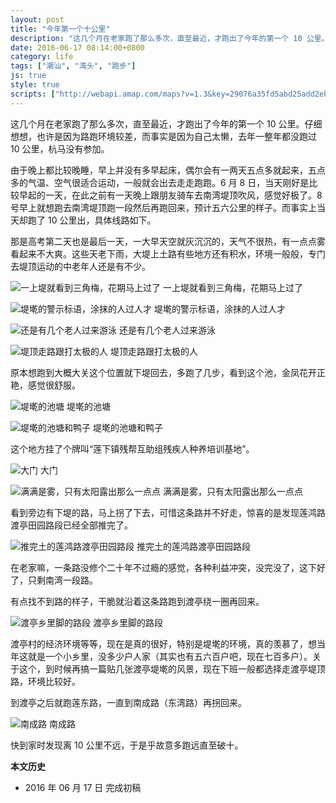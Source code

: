 ```yaml
---
layout: post
title: "今年第一个十公里"
description: "这几个月在老家跑了那么多次，直至最近，才跑出了今年的第一个 10 公里。仔细想想，也许是因为路跑环境较差，而事实是因为自己太懒，去年一整年都没跑过 10 公里，杭马没有参加。"
date: 2016-06-17 08:14:00+0800
category: life
tags: ["潮汕", "湾头", "跑步"]
js: true
style: true
scripts: ["http://webapi.amap.com/maps?v=1.3&key=29076a35fd5abd25add2eb561488a73f"]
---
```


这几个月在老家跑了那么多次，直至最近，才跑出了今年的第一个 10 公里。仔细想想，也许是因为路跑环境较差，而事实是因为自己太懒，去年一整年都没跑过 10 公里，杭马没有参加。

由于晚上都比较晚睡，早上并没有多早起床，偶尔会有一两天五点多就起来，五点多的气温、空气很适合运动，一般就会出去走走跑跑。6 月 8 日，当天刚好是比较早起的一天，在此之前有一天晚上跟朋友骑车去南湾堤顶吹风，感觉好极了。8 号早上就想跑去南湾堤顶跑一段然后再跑回来，预计五六公里的样子。而事实上当天却跑了 10 公里出，具体线路如下。

<div id="map"></div>

那是高考第二天也是最后一天，一大早天空就灰沉沉的，天气不很热，有一点点雾看起来不大爽。这些天老下雨，大堤上土路有些地方还有积水，环境一般般，专门去堤顶运动的中老年人还是有不少。

![一上堤就看到三角梅，花期马上过了]({{site.IMG_PATH}}/the-first-10km-run-of-2016-01.jpg_640)
一上堤就看到三角梅，花期马上过了

![堤墘的警示标语，涂抹的人过人才]({{site.IMG_PATH}}/the-first-10km-run-of-2016-02.jpg_640)
堤墘的警示标语，涂抹的人过人才

![还是有几个老人过来游泳]({{site.IMG_PATH}}/the-first-10km-run-of-2016-03.jpg_640)
还是有几个老人过来游泳

![堤顶走路跟打太极的人]({{site.IMG_PATH}}/the-first-10km-run-of-2016-04.jpg_640)
堤顶走路跟打太极的人

原本想跑到大概大关这个位置就下堤回去，多跑了几步，看到这个池，金凤花开正艳，感觉很舒服。

![堤墘的池塘]({{site.IMG_PATH}}/the-first-10km-run-of-2016-05.jpg_640)
堤墘的池塘

![堤墘的池塘和鸭子]({{site.IMG_PATH}}/the-first-10km-run-of-2016-06.jpg_640)
堤墘的池塘和鸭子

这个地方挂了个牌叫“莲下镇残帮互助组残疾人种养培训基地”。

![大门]({{site.IMG_PATH}}/the-first-10km-run-of-2016-07.jpg_640)
大门

![满满是雾，只有太阳露出那么一点点]({{site.IMG_PATH}}/the-first-10km-run-of-2016-08.jpg_640)
满满是雾，只有太阳露出那么一点点

看到旁边有下堤的路，马上拐了下去，可惜这条路并不好走，惊喜的是发现莲鸿路渡亭田园路段已经全部推完了。

![推完土的莲鸿路渡亭田园路段]({{site.IMG_PATH}}/the-first-10km-run-of-2016-09.jpg_640)
推完土的莲鸿路渡亭田园路段

在老家嘛，一条路没修个二十年不过瘾的感觉，各种利益冲突，没完没了，这下好了，只剩南湾一段路。

有点找不到路的样子，干脆就沿着这条路跑到渡亭绕一圈再回来。

![渡亭乡里脚的路段]({{site.IMG_PATH}}/the-first-10km-run-of-2016-10.jpg_640)
渡亭乡里脚的路段

渡亭村的经济环境等等，现在是真的很好，特别是堤墘的环境，真的羡慕了，想当年这就是一个小乡里，没多少户人家（其实也有五六百户吧，现在七百多户）。关于这个，到时候再搞一篇贴几张渡亭堤墘的风景，现在下班一般都选择走渡亭堤顶路，环境比较好。

到渡亭之后就跑莲东路，一直到南成路（东湾路）再拐回来。

![南成路]({{site.IMG_PATH}}/the-first-10km-run-of-2016-11.jpg_640)
南成路

快到家时发现离 10 公里不远，于是乎故意多跑远直至破十。


**本文历史**

* 2016 年 06 月 17 日 完成初稿

<!--<style>
#map {
    width: 100%;
    height: 0;
    padding-bottom: 67%
}
#map .amap-copyright, .amap-logo {
    z-index: 0;
}
#map a:after {
    display: none
}
#map .marker-circle{
    width: 9px;
    height: 9px;
    border: 3px solid #fff;
    border-radius: 99em;
    box-shadow: 1px 1px 0 rgba(0,0,0,.4);
}
#map .marker-circle.green{
    background-color: #60AB43;
}
#map .marker-circle.red{
    background-color: #f80000;
}
#map .marker-circle.black{
    background-color: #000000;
}
#map .running-distance{
   background-color: #000;
   font-size: 10px;
   font-family: 'AlternateBoldFont', 'MHei PRC Bold';
   color: #fff;
   width: 45px;
   height: 24px;
   line-height: 24px;
   text-align: right;
   border-top-left-radius: 12px;
   border-bottom-left-radius: 12px;
   position: relative;
             white-space: nowrap;
}
#map .running-distance:after{
   content: "";
   right: -24px;
   top: 0;
   position: absolute;
   height: 0;
   width: 0;
   border: 12px solid transparent;
   border-left-color: #000;
}
#map .running-distance .running-number{
   color: #83DD00;
}
</style> -->
<!--<script>
var map = new AMap.Map('map', {
    resizeEnable: true,
    center: [116.795538,23.473768],
    zoom: 14
});

var lineArr = [
  [116.80834978439101, 23.47762504561602],
  [116.80824991864134, 23.47756720867691],
  [116.80818001136532, 23.47750932161701],
  [116.80806017674102, 23.47751152138245],
  [116.80799427117311, 23.47756763458438],
  [116.80790040436160, 23.47762979455483],
  [116.80786046501828, 23.47771786642949],
  [116.80778057995749, 23.47779800407702],
  [116.80767073321685, 23.47783818877508],
  [116.80760582807753, 23.47792930200260],
  [116.80752094846876, 23.47799444658108],
  [116.80742108766974, 23.47803661435438],
  [116.80728527502565, 23.47806884066345],
  [116.80718641181672, 23.47810200578516],
  [116.80718641181672, 23.47810200578516],
  [116.80711151917913, 23.47818613440702],
  [116.80704161827605, 23.47824925339802],
  [116.80704161827605, 23.47824925339802],
  [116.80693177066227, 23.47830043722312],
  [116.80684189498457, 23.47833958728317],
  [116.80674203467632, 23.47840975547581],
  [116.80667213567952, 23.47850987622978],
  [116.80658226267553, 23.47859702877749],
  [116.80648240099481, 23.47865419564992],
  [116.80638253826123, 23.47869836152856],
  [116.80628766652605, 23.47871051710719],
  [116.80618880199221, 23.47875368091491],
  [116.80610292210267, 23.47883082547711],
  [116.80602303319819, 23.47889495935136],
  [116.80593715072514, 23.47893710148743],
  [116.80585326609047, 23.47898924084316],
  [116.80572344608105, 23.47909645784177],
  [116.80562358362229, 23.47916862390048],
  [116.80551772556748, 23.47918979634702],
  [116.80544382794858, 23.47925691977015],
  [116.80535794555307, 23.47931606192259],
  [116.80527405996976, 23.47936920034191],
  [116.80527405996976, 23.47936920034191],
  [116.80520415820409, 23.47945931834330],
  [116.80511427893848, 23.47949246492199],
  [116.80502440015609, 23.47953561193687],
  [116.80502440015609, 23.47953561193687],
  [116.80493951594731, 23.47959875197647],
  [116.80485463210853, 23.47966989234375],
  [116.80477873541540, 23.47972701732976],
  [116.80467986782031, 23.47977117814654],
  [116.80458099949104, 23.47980733828101],
  [116.80450510326757, 23.47987846366550],
  [116.80450510326757, 23.47987846366550],
  [116.80436029564812, 23.47993369774110],
  [116.80427541133805, 23.48001383759890],
  [116.80417554461600, 23.48006799954926],
  [116.80417554461600, 23.48006799954926],
  [116.80409565113368, 23.48011212900418],
  [116.80400577128984, 23.48016927492314],
  [116.80391089785223, 23.48022842869069],
  [116.80381103000319, 23.48027758956544],
  [116.80372614434182, 23.48035272811295],
  [116.80372614434182, 23.48035272811295],
  [116.80364625170468, 23.48042185827066],
  [116.80354638222165, 23.48045501762911],
  [116.80345650062958, 23.48050216188831],
  [116.80345650062958, 23.48050216188831],
  [116.80337660757750, 23.48057229163233],
  [116.80326275071026, 23.48053446817105],
  [116.80319682840084, 23.48043556570941],
  [116.80313689920546, 23.48034965452502],
  [116.80307696894656, 23.48024874236505],
  [116.80302702675097, 23.48016081526823],
  [116.80295711014917, 23.48007691955757],
  [116.80288220141119, 23.48001803301504],
  [116.80280729103914, 23.47993614497440],
  [116.80275734794760, 23.47983921701188],
  [116.80268743176727, 23.47976832163480],
  [116.80261751567141, 23.47970042632426],
  [116.80254759874292, 23.47962153024019],
  [116.80250764361712, 23.47953758723215],
  [116.80243173516857, 23.47947570128114],
  [116.80237779811071, 23.47940078036914],
  [116.80230288660849, 23.47931489119355],
  [116.80220400771388, 23.47927004142626],
  [116.80213808550847, 23.47919713885497],
  [116.80209812830087, 23.47908719386095],
  [116.80207415101128, 23.47897622410158],
  [116.80201821593518, 23.47890030573298],
  [116.80194430301874, 23.47882141479398],
  [116.80187838074103, 23.47875351210541],
  [116.80182244462263, 23.47866559273538],
  [116.80175352417776, 23.47857169285908],
  [116.80167861263109, 23.47850180353456],
  [116.80161868218505, 23.47842889093280],
  [116.80156873797509, 23.47833596171346],
  [116.80149881887685, 23.47825006342674],
  [116.80140892682120, 23.47820219789890],
  [116.80131903398406, 23.47814533162753],
  [116.80127408353076, 23.47805639466898],
  [116.80124910811762, 23.47796242689840],
  [116.80118917620867, 23.47787651285369],
  [116.80118917620867, 23.47787651285369],
  [116.80111426444378, 23.47781862325818],
  [116.80105932582413, 23.47772670104787],
  [116.80105932582413, 23.47772670104787],
  [116.80099939390466, 23.47764478696790],
  [116.80091948705513, 23.47757390379030],
  [116.80083957933125, 23.47749201976909],
  [116.80079362964460, 23.47740408381811],
  [116.80073968984188, 23.47731916008494],
  [116.80069473791106, 23.47721722161507],
  [116.80060983634731, 23.47714334518781],
  [116.80053991524663, 23.47705144485606],
  [116.80046600089995, 23.47699055238523],
  [116.80039008661046, 23.47689566062821],
  [116.80033015273615, 23.47679874457973],
  [116.80024525100707, 23.47673386796765],
  [116.80016034857712, 23.47666099067095],
  [116.80011040274053, 23.47657005969455],
  [116.80005446371838, 23.47647413729840],
  [116.80000052235178, 23.47638021195822],
  [116.79994058823088, 23.47628829562072],
  [116.79986067970884, 23.47622341073891],
  [116.79981073435401, 23.47614548019825],
  [116.79974081286247, 23.47606857941039],
  [116.79968087861759, 23.47598066292761],
  [116.79962094480730, 23.47590074686843],
  [116.79954103466768, 23.47582086037602],
  [116.79949108852220, 23.47573692902647],
  [116.79940718423663, 23.47567804955647],
  [116.79934125711316, 23.47559814194434],
  [116.79927732686316, 23.47550823061396],
  [116.79921639388868, 23.47543231566647],
  [116.79914746886891, 23.47533541103406],
  [116.79907155242024, 23.47524551703664],
  [116.79902160535728, 23.47515658473492],
  [116.79898164669191, 23.47507063786794],
  [116.79902159271425, 23.47496357201550],
  [116.79909150570604, 23.47489146427468],
  [116.79918539238560, 23.47485132315170],
  [116.79923133289171, 23.47477125001138],
  [116.79928126783388, 23.47467917010948],
  [116.79936116775097, 23.47459504632498],
  [116.79941110331649, 23.47451496704651],
  [116.79953595414077, 23.47450078096751],
  [116.79963483120338, 23.47442062873460],
  [116.79969075941018, 23.47434254032905],
  [116.79976067057459, 23.47426043074441],
  [116.79983058246920, 23.47419132190680],
  [116.79991048155419, 23.47411119729542],
  [116.79997040458539, 23.47403310252301],
  [116.80007027997148, 23.47396194833735],
  [116.80015018048336, 23.47391082520631],
  [116.80021409873640, 23.47383872448706],
  [116.80027501985209, 23.47375662749024],
  [116.80034992456069, 23.47368350998415],
  [116.80040984629024, 23.47359541387455],
  [116.80048974476240, 23.47352328866107],
  [116.80058961789604, 23.47343713219837],
  [116.80066951660837, 23.47337400724977],
  [116.80075940161528, 23.47328986560557],
  [116.80083929927891, 23.47321573958111],
  [116.80092319164038, 23.47313760706928],
  [116.80095914181848, 23.47304854642326],
  [116.80104503129270, 23.47296741042264],
  [116.80111394196246, 23.47289430062755],
  [116.80118884534760, 23.47282418179714],
  [116.80127873073901, 23.47276304060723],
  [116.80137261061580, 23.47269589271428],
  [116.80143353055277, 23.47262179452509],
  [116.80151842029086, 23.47254065908126],
  [116.80158832848835, 23.47246054649048],
  [116.80166223187574, 23.47238442793147],
  [116.80174811952118, 23.47229729007491],
  [116.80181802792956, 23.47222617772369],
  [116.80188294310021, 23.47216507363679],
  [116.80198181566723, 23.47210191699894],
  [116.80205771633369, 23.47203279516063],
  [116.80209766028750, 23.47193972702143],
  [116.80217755561344, 23.47186859866007],
  [116.80225744993994, 23.47178446923956],
  [116.80231736999848, 23.47171237144389],
  [116.80238727747964, 23.47164125815396],
  [116.80246217810084, 23.47156313650941],
  [116.80250711532130, 23.47146906013372],
  [116.80253707106372, 23.47137000662057],
  [116.80258700210014, 23.47127892259845],
  [116.80265291308355, 23.47119081386569],
  [116.80269685163253, 23.47110073909587],
  [116.80275677023450, 23.47101563973467],
  [116.80279671275937, 23.47091057000493],
  [116.80285063699247, 23.47079747784418],
  [116.80288159162525, 23.47070442289112],
  [116.80288657926506, 23.47061240851613],
  [116.80289656056584, 23.47052038633453],
  [116.80293650263650, 23.47041031605754],
  [116.80297245138567, 23.47032525377291],
  [116.80303636426679, 23.47023614743149],
  [116.80308629545549, 23.47015606352818],
  [116.80313622652240, 23.47007497949052],
  [116.80313621945250, 23.46996697167726],
  [116.80314020748615, 23.46986195780942],
  [116.80319613006016, 23.46976886341818],
  [116.80320111720663, 23.46966984838972],
  [116.80323207067786, 23.46956279204688],
  [116.80326202632004, 23.46946973825860],
  [116.80329997113881, 23.46936767123960],
  [116.80333591959345, 23.46928260855965],
  [116.80336088162274, 23.46919056259051],
  [116.80342579273081, 23.46910245408812],
  [116.80345574791575, 23.46900439975244],
  [116.80347571647877, 23.46891536176595],
  [116.80352065194782, 23.46881028327211],
  [116.80355160657244, 23.46872422815407],
  [116.80357557009191, 23.46863718394847],
  [116.80358954623662, 23.46854715523932],
  [116.80362049996293, 23.46844809908044],
  [116.80365544905263, 23.46835703718303],
  [116.80367541667621, 23.46825499806826],
  [116.80370537176040, 23.46815794354185],
  [116.80374930966164, 23.46807386787592],
  [116.80378525644765, 23.46796880321192],
  [116.80379523761387, 23.46787778060225],
  [116.80385515480336, 23.46779367955131],
  [116.80389509686886, 23.46769660905011],
  [116.80398497805407, 23.46765646370926],
  [116.80400494644891, 23.46756842542093],
  [116.80401492678160, 23.46746540181128],
  [116.80403489463980, 23.46736936288310],
  [116.80400093276964, 23.46728040996186],
  [116.80388508077449, 23.46725359136507],
  [116.80378520866870, 23.46723874814724],
  [116.80368134181080, 23.46722891140152],
  [116.80358546398995, 23.46721206130446],
  [116.80348559246285, 23.46721621889332],
  [116.80337573323750, 23.46721639166087],
  [116.80325588486473, 23.46719157794102],
  [116.80313603767402, 23.46718976565891],
  [116.80302618098790, 23.46724194154881],
  [116.80292630964350, 23.46726809960550],
  [116.80281644732869, 23.46724226907482],
  [116.80271657301986, 23.46723042379235],
  [116.80259672449057, 23.46723061025868],
  [116.80247687563150, 23.46723079641015],
  [116.80236301864699, 23.46722697265777],
  [116.80227712954644, 23.46727310914697],
  [116.80227712954644, 23.46727310914697],
  [116.80227712954644, 23.46727310914697],
  [116.80207738764314, 23.46739342690748],
  [116.80198750341822, 23.46744656952879],
  [116.80192758473027, 23.46754666939295],
  [116.80186766543464, 23.46763876856106],
  [116.80182772060931, 23.46772183625390],
  [116.80172784479753, 23.46772198969747],
  [116.80161797916921, 23.46769215596754],
  [116.80152809279610, 23.46772729628819],
  [116.80141823332686, 23.46779946973878],
  [116.80133434182447, 23.46787560358186],
  [116.80133434182447, 23.46787560358186],
  [116.80122846986293, 23.46783976234125],
  [116.80114357796401, 23.46789689591266],
  [116.80114357796401, 23.46789689591266],
  [116.80114357796401, 23.46789689591266],
  [116.80124245678100, 23.46790274576131],
  [116.80133833480356, 23.46784359508050],
  [116.80143321403759, 23.46778744593883],
  [116.80143321403759, 23.46778744593883],
  [116.80044947426600, 23.46865300315738],
  [116.80034959928106, 23.46871615812005],
  [116.80026969961527, 23.46877428248115],
  [116.80018979985860, 23.46883340676270],
  [116.80009991209303, 23.46889454599892],
  [116.80003000105353, 23.46896965619052],
  [116.79993012412342, 23.46901880911653],
  [116.79984023565126, 23.46907794764245],
  [116.79968042878598, 23.46911218822060],
  [116.79958055053153, 23.46915433979834],
  [116.79947467744235, 23.46917049811555],
  [116.79947467744235, 23.46917049811555],
  [116.79934583305293, 23.46921369215056],
  [116.79922098300428, 23.46924887929923],
  [116.79913109130266, 23.46928301445890],
  [116.79913109130266, 23.46928301445890],
  [116.79903121114759, 23.46931716413004],
  [116.79893133028166, 23.46934431304685],
  [116.79882146033604, 23.46936347579288],
  [116.79870160260170, 23.46939565382466],
  [116.79858174253592, 23.46939782931240],
  [116.79849184917759, 23.46942896285575],
  [116.79840195679105, 23.46947809751556],
  [116.79828609294927, 23.46950726828806],
  [116.79818221564507, 23.46954742213502],
  [116.79808832681726, 23.46959156153092],
  [116.79797246164367, 23.46961473096840],
  [116.79787257930793, 23.46966087867439],
  [116.79776769928101, 23.46965902983592],
  [116.79766281909797, 23.46965918086989],
  [116.79766281909797, 23.46965918086989],
  [116.79755295027287, 23.46975034542279],
  [116.79744307706973, 23.46977950516142],
  [116.79733320341808, 23.46980666445165],
  [116.79724330746843, 23.46984279556370],
  [116.79714342256744, 23.46987894071342],
  [116.79714342256744, 23.46987894071342],
  [116.79704353818833, 23.46992708647983],
  [116.79692966883977, 23.46996925142155],
  [116.79683378001153, 23.47002639162870],
  [116.79673888942963, 23.47007752975086],
  [116.79664399919668, 23.47013766829060],
  [116.79654910787082, 23.47018480565858],
  [116.79645421649975, 23.47023494301003],
  [116.79636432053962, 23.47030307440252],
  [116.79628441365925, 23.47037619191974],
  [116.79619052057606, 23.47042732728701],
  [116.79609462879512, 23.47046846450120],
  [116.79599973684873, 23.47052760137200],
  [116.79591483398980, 23.47059072436569],
  [116.79583992081143, 23.47066583411904],
  [116.79572504852982, 23.47070299653923],
  [116.79561517026637, 23.47073715147567],
  [116.79551528216177, 23.47079129370096],
  [116.79542038831991, 23.47084442869140],
  [116.79534547294712, 23.47090153617363],
  [116.79528554259501, 23.47097862428454],
  [116.79519963816405, 23.47102674596956],
  [116.79511573197640, 23.47108386535280],
  [116.79502583312032, 23.47115799396976],
  [116.79496590217244, 23.47123408148054],
  [116.79490996764940, 23.47132216427160],
  [116.79484204482146, 23.47139526228958],
  [116.79476613042316, 23.47146937115146],
  [116.79471219412420, 23.47156745160137],
  [116.79464627024696, 23.47166254806707],
  [116.79461630767955, 23.47174959494783],
  [116.79455238033488, 23.47182668724866],
  [116.79450643469076, 23.47191575587224],
  [116.79445649260910, 23.47199582921905],
  [116.79439656123220, 23.47207991629995],
  [116.79435660902197, 23.47216797652363],
  [116.79435660902197, 23.47216797652363],
  [116.79435660902197, 23.47216797652363],
  [116.79432664876701, 23.47229402582594],
  [116.79428669706803, 23.47239108657471],
  [116.79423176004155, 23.47247316646041],
  [116.79423176004155, 23.47247316646041],
  [116.79417083306576, 23.47261425841338],
  [116.79410690505078, 23.47269335000508],
  [116.79402699252640, 23.47275646186818],
  [116.79394708080406, 23.47283457458568],
  [116.79388714764708, 23.47290465979541],
  [116.79383720495382, 23.47298873248472],
  [116.79380724176819, 23.47307677863605],
  [116.79377727914689, 23.47317382536813],
  [116.79377727914689, 23.47317382536813],
  [116.79377727914689, 23.47317382536813],
  [116.79385719197566, 23.47310671380341],
  [116.79385719197566, 23.47310671380341],
  [116.79397705809288, 23.47296354320813],
  [116.79403698932728, 23.47286645600357],
  [116.79407194691140, 23.47277540271583],
  [116.79407194691140, 23.47277540271583],
  [116.79412688379263, 23.47268732268394],
  [116.79418681451078, 23.47258623492724],
  [116.79422676678099, 23.47249617479402],
  [116.79426671913727, 23.47240811474621],
  [116.79425672351569, 23.47231512178832],
  [116.79428668494378, 23.47220607372820],
  [116.79432663624964, 23.47210301253835],
  [116.79438656728570, 23.47201192508334],
  [116.79445648900470, 23.47194082537660],
  [116.79450643010338, 23.47184575097401],
  [116.79456636116441, 23.47175966355197],
  [116.79463628305494, 23.47169656404878],
  [116.79465626864226, 23.47179954408334],
  [116.79462031282139, 23.47189259953003],
  [116.79458635517919, 23.47199065256464],
  [116.79463630815410, 23.47207959084550],
  [116.79471622789292, 23.47214748675863],
  [116.79479614758422, 23.47221738263539],
  [116.79486607774126, 23.47228729199130],
  [116.79493600828623, 23.47236520176642],
  [116.79501592879859, 23.47245509854385],
  [116.79509584729857, 23.47251699320642],
  [116.79516178076976, 23.47258090706045],
  [116.79524569530304, 23.47265279659501],
  [116.79530563640165, 23.47273871995580],
  [116.79536557726998, 23.47282264307537],
  [116.79543550599530, 23.47288755098526],
  [116.79552041835376, 23.47295243802697],
  [116.79559534221140, 23.47303033961175],
  [116.79567526087553, 23.47311423452040],
  [116.79576516808233, 23.47319211495651],
  [116.79584009071689, 23.47325901529005],
  [116.79590502524228, 23.47334293055666],
  [116.79594498740326, 23.47343288095971],
  [116.79599993289550, 23.47351981018592],
  [116.79606886288025, 23.47360571970484],
  [116.79614478451677, 23.47368361876020],
  [116.79619473580460, 23.47377955528349],
  [116.79610483934773, 23.47384968590265],
  [116.79601494083694, 23.47389181442040],
  [116.79590506449367, 23.47394197112121],
  [116.79582515491629, 23.47398908560274],
  [116.79572526627423, 23.47402622700574],
  [116.79564535807371, 23.47410034292218],
  [116.79555046535937, 23.47416547881437],
  [116.79544558031883, 23.47418662532527],
  [116.79533569996907, 23.47420177803469],
  [116.79525578960222, 23.47425589178268],
  [116.79514591005298, 23.47429204534862],
  [116.79504002641740, 23.47433619365036],
  [116.79493614079698, 23.47438733938698],
  [116.79484224568345, 23.47446047265641],
  [116.79477632027776, 23.47452856720014],
  [116.79475035514925, 23.47463961001139],
  [116.79483626681068, 23.47468549581348],
  [116.79493615895079, 23.47466435783257],
  [116.79504004889641, 23.47467921649887],
  [116.79512596032401, 23.47473210210516],
  [116.79512596032401, 23.47473210210516],
  [116.79512596032401, 23.47473210210516],
  [116.79513595701336, 23.47484509586870],
  [116.79519589855580, 23.47493501942570],
  [116.79525583947454, 23.47501694235025],
  [116.79529580201975, 23.47510189290756],
  [116.79534575492625, 23.47520483081872],
  [116.79543566209398, 23.47526971096637],
  [116.79548961035096, 23.47537064301487],
  [116.79553556758422, 23.47547758643066],
  [116.79561149012868, 23.47555248615359],
  [116.79568541501654, 23.47563238881870],
  [116.79574535545551, 23.47571931122860],
  [116.79581029041059, 23.47580722665050],
  [116.79581029041059, 23.47580722665050],
  [116.79587122968410, 23.47589614758467],
  [116.79594515345732, 23.47596704913343],
  [116.79594515345732, 23.47596704913343],
  [116.79599510403287, 23.47604798466423],
  [116.79605504350674, 23.47612790609514],
  [116.79605504350674, 23.47612790609514],
  [116.79615493105413, 23.47608776374613],
  [116.79622484811347, 23.47599765993839],
  [116.79629476471301, 23.47590255567042],
  [116.79637467209189, 23.47583743916860],
  [116.79646456985807, 23.47579731005449],
  [116.79655446773451, 23.47576218105664],
  [116.79661041101285, 23.47584610755840],
  [116.79661441285565, 23.47594210814016],
  [116.79661441285565, 23.47594210814016],
  [116.79657945798579, 23.47603716364746],
  [116.79661442556821, 23.47613612068264],
  [116.79661442556821, 23.47613612068264],
  [116.79670433061872, 23.47621599877373],
  [116.79666436908097, 23.47612304927629],
  [116.79664438393841, 23.47601007020918],
  [116.79661441082426, 23.47591110613149],
  [116.79660441545599, 23.47581211381429],
  [116.79660441545599, 23.47581211381429],
  [116.79653448921694, 23.47575120852009],
  [116.79646457143077, 23.47582131161321],
  [116.79640464389212, 23.47591340194887],
  [116.79629476143649, 23.47585255242747],
  [116.79629476143649, 23.47585255242747],
  [116.79623482254866, 23.47577563153349],
  [116.79632073227914, 23.47584551549843],
  [116.79643460596976, 23.47584135510678],
  [116.79651850834789, 23.47577223242078],
  [116.79655447402526, 23.47585818729137],
  [116.79659443771217, 23.47598213893934],
  [116.79664039415606, 23.47609808154256],
  [116.79667835755386, 23.47618503350532],
  [116.79671432373229, 23.47628098882741],
  [116.79680422880450, 23.47636486693215],
  [116.79684419045489, 23.47646181651523],
  [116.79683419567230, 23.47637082484009],
  [116.79677026224948, 23.47629591061046],
  [116.79669434287581, 23.47623301399750],
  [116.79663440509135, 23.47616309420509],
  [116.79653450173294, 23.47594222091568],
  [116.79661041330634, 23.47588110982908],
  [116.79660441322802, 23.47577811160550],
  [116.79649453332908, 23.47574726458662],
  [116.79644958844118, 23.47582733310325],
  [116.79638466588379, 23.47591142992128],
  [116.79629476995548, 23.47598256085249],
  [116.79622884770446, 23.47605865827984],
  [116.79618490152518, 23.47614072518753],
  [116.79611498406263, 23.47622582858479],
  [116.79603507677780, 23.47630094516355],
  [116.79595516931957, 23.47637606157019],
  [116.79589524102032, 23.47646915111864],
  [116.79582532209000, 23.47654025306072],
  [116.79577538183456, 23.47662032766703],
  [116.79583531091936, 23.47653623889899],
  [116.79589524036497, 23.47645915047756],
  [116.79593519080589, 23.47637008905565],
  [116.79593519080589, 23.47637008905565],
  [116.79601509883180, 23.47630297320427],
  [116.79605504848726, 23.47620391099638],
  [116.79601508546298, 23.47609896005747],
  [116.79592518136046, 23.47605908295018],
  [116.79587123538553, 23.47598315322051],
  [116.79581029617759, 23.47589523236110],
  [116.79577532848889, 23.47580627522148],
  [116.79572537735167, 23.47572133912088],
  [116.79565544774196, 23.47563443054167],
  [116.79561548565793, 23.47555048048328],
  [116.79553556810851, 23.47548558695360],
  [116.79547562719348, 23.47539666405907],
  [116.79542068078182, 23.47530773416130],
  [116.79535574565656, 23.47522781854914],
  [116.79531578324304, 23.47514386813414],
  [116.79526083593379, 23.47504493731837],
  [116.79518590889548, 23.47492903276820],
  [116.79510598843302, 23.47483413630227],
  [116.79500609361888, 23.47480727154907],
  [116.79494116712010, 23.47487036465030],
  [116.79484227419259, 23.47489550153864],
  [116.79475037592518, 23.47495663101016],
  [116.79465647875236, 23.47500576218079],
  [116.79455658858468, 23.47506890217980],
  [116.79447667746821, 23.47513801520821],
  [116.79439177103451, 23.47520113442972],
  [116.79430086839518, 23.47522925925733],
  [116.79421695957740, 23.47527837580539],
  [116.79415702753535, 23.47535846188643],
  [116.79404714552504, 23.47540861310777],
  [116.79394225889902, 23.47547275821331],
  [116.79385735216583, 23.47555087716865],
  [116.79381340381396, 23.47564394209670],
  [116.79381340381396, 23.47564394209670],
  [116.79371749901111, 23.47558306636571],
  [116.79371749901111, 23.47558306636571],
  [116.79362260065129, 23.47564019674715],
  [116.79350772531143, 23.47573935619632],
  [116.79343780144825, 23.47580645350819],
  [116.79325799479545, 23.47595170133343],
  [116.79325799479545, 23.47595170133343],
  [116.79310815390706, 23.47605290587704],
  [116.79305821062425, 23.47614497768439],
  [116.79298828644595, 23.47622107468175],
  [116.79288838930080, 23.47625020788431],
  [116.79281446768803, 23.47630930869168],
  [116.79271856615753, 23.47634043631210],
  [116.79262866065113, 23.47640655809606],
  [116.79255873428920, 23.47646265295764],
  [116.79246383301491, 23.47652378051481],
  [116.79237892115277, 23.47657889445589],
  [116.79228901344288, 23.47662501409488],
  [116.79217912459397, 23.47666115871979],
  [116.79209920683523, 23.47671226527250],
  [116.79201429537501, 23.47678737961148],
  [116.79192938402996, 23.47686749405941],
  [116.79183947611352, 23.47692861350496],
  [116.79177953922735, 23.47699769480421],
  [116.79167964077115, 23.47706082677261],
  [116.79159472733899, 23.47712193919217],
  [116.79150381825183, 23.47716405784359],
  [116.79141990354168, 23.47722716868888],
  [116.79132000283633, 23.47727229848941],
  [116.79122010268517, 23.47733042882358],
  [116.79114018291307, 23.47738553342502],
  [116.79106026321178, 23.47744463809238],
  [116.79106026321178, 23.47744463809238],
  [116.79097035296618, 23.47750575528297],
  [116.79087045058678, 23.47754588347682],
  [116.79065065603076, 23.47750815659222],
  [116.79056573958505, 23.47756326611519],
  [116.79047482867176, 23.47762038301741],
  [116.79040090228507, 23.47768747919410],
  [116.79030099910261, 23.47774160662125],
  [116.79020109364913, 23.47776573188390],
  [116.79011617571551, 23.47781583997675],
  [116.79006123156223, 23.47789191252591],
  [116.79004125633040, 23.47798794313633],
  [116.79008122520909, 23.47807689937742],
  [116.78997133321748, 23.47817604093873],
  [116.78997133321748, 23.47817604093873],
  [116.78988141954250, 23.47823015482215],
  [116.78978151510294, 23.47828928101752],
  [116.78968160989784, 23.47834140648593],
  [116.78959169575084, 23.47840051990767],
  [116.78945183354128, 23.47856470030239],
  [116.78908218420342, 23.47883716429141],
  [116.78899226766750, 23.47888527542378],
  [116.78889735577968, 23.47894039273231],
  [116.78879744803618, 23.47899551574707],
  [116.78870253537480, 23.47904763231874],
  [116.78870253537480, 23.47904763231874],
  [116.78861261849543, 23.47910674309693],
  [116.78851270290998, 23.47905585882030],
  [116.78841678686454, 23.47905597261034],
  [116.78831787838713, 23.47913609452865],
  [116.78824294813369, 23.47920618726067],
  [116.78818800209851, 23.47930225785614],
  [116.78811307219432, 23.47938235088636],
  [116.78802315476349, 23.47945846108481],
  [116.78795321945590, 23.47952754721739],
  [116.78787329275079, 23.47959964505548],
  [116.78778337404722, 23.47966675404608],
  [116.78773342230063, 23.47975281741210],
  [116.78768346995005, 23.47983088021519],
  [116.78760853799574, 23.47989797128027],
  [116.78752361444337, 23.47996707386237],
  [116.78748365378499, 23.48005212518687],
  [116.78741871385932, 23.48013320507479],
  [116.78734977695952, 23.48021128925659],
  [116.78725785705220, 23.48025739782865],
  [116.78715894316646, 23.48031051457965],
  [116.78710399418868, 23.48039058229991],
  [116.78698409936513, 23.48047672448968],
  [116.78694413867287, 23.48057177569335],
  [116.78691416921883, 23.48065981504057],
  [116.78688419973592, 23.48074785435048],
  [116.78680826668705, 23.48081494465641],
  [116.78675431699152, 23.48090601124701],
  [116.78680827803628, 23.48098795476391],
  [116.78686423707748, 23.48106589567631],
  [116.78692419251884, 23.48114083175548],
  [116.78697415657756, 23.48122277953046],
  [116.78707407730367, 23.48127766851866],
  [116.78716400591279, 23.48133056854787],
  [116.78724394354134, 23.48139748062546],
  [116.78734386307535, 23.48144736849456],
  [116.78738783209566, 23.48153832303817],
  [116.78743379923921, 23.48162727508894],
  [116.78748376254789, 23.48171022209795],
  [116.78753372603936, 23.48179716925185],
  [116.78759368144185, 23.48189110512995],
  [116.78765363581148, 23.48197104008975],
  [116.78771359059158, 23.48205897538864],
  [116.78777354387982, 23.48212590937580],
  [116.78786347126945, 23.48219080812862],
  [116.78786347126945, 23.48219080812862],
  [116.78789844727420, 23.48228177241381],
  [116.78796339650796, 23.48235770070664],
  [116.78802834554260, 23.48243262880915],
  [116.78808330405477, 23.48252256936425],
  [116.78813326672685, 23.48261151563986],
  [116.78820321140968, 23.48269143778129],
  [116.78828714305428, 23.48276034263476],
  [116.78836308105522, 23.48282325639546],
  [116.78844301551081, 23.48288816535266],
  [116.78850296787714, 23.48296209835108],
  [116.78860288401692, 23.48302098284786],
  [116.78867282733928, 23.48309590369135],
  [116.78876275264066, 23.48316780033927],
  [116.78882270466909, 23.48324573296423],
  [116.78889264797004, 23.48332765371810],
  [116.78893261833214, 23.48341761074828],
  [116.78902254119899, 23.48346350524284],
  [116.78911845942912, 23.48352439309511],
  [116.78916242526942, 23.48360434446364],
  [116.78918241324079, 23.48369432528015],
  [116.78924236422372, 23.48376825689164],
  [116.78928233434812, 23.48386121362326],
  [116.78936226651136, 23.48392612032246],
  [116.78942221755392, 23.48400605192224],
  [116.78949215896274, 23.48407897087385],
  [116.78955210950238, 23.48415490201306],
  [116.78964203261144, 23.48423079645434],
  [116.78973195534032, 23.48430469054419],
  [116.78979690171100, 23.48439361582135],
  [116.78979690171100, 23.48439361582135],
  [116.78985185673572, 23.48447655290468],
  [116.78993179130083, 23.48459946133903],
  [116.79001172252165, 23.48467436699809],
  [116.79001172252165, 23.48467436699809],
  [116.79008665744959, 23.48473827804099],
  [116.79019156188876, 23.48476414982132],
  [116.79029147169710, 23.48480602833167],
  [116.79033144007428, 23.48489198334597],
  [116.79040138078028, 23.48498390137837],
  [116.79045133966696, 23.48506984381404],
  [116.79050529525290, 23.48516378161255],
  [116.79056624391364, 23.48525371037860],
  [116.79064117816745, 23.48532662065031],
  [116.79072110838436, 23.48541252518319],
  [116.79078105680580, 23.48549045416583],
  [116.79083101649560, 23.48559739710187],
  [116.79094090948472, 23.48555725686355],
  [116.79102082979655, 23.48550315334655],
  [116.79111573604085, 23.48545603107939],
  [116.79119066013395, 23.48539293300655],
  [116.79126058820448, 23.48531984057445],
  [116.79137048082669, 23.48529569982319],
  [116.79147038144279, 23.48525157039833],
  [116.79157028208940, 23.48521244095330],
  [116.79166418860096, 23.48517831915721],
  [116.79175009989532, 23.48510220512842],
  [116.79180004475795, 23.48500513592823],
  [116.79188495780022, 23.48494602374358],
  [116.79197986127417, 23.48489389885919],
  [116.79204978862307, 23.48483480557174],
  [116.79214968696546, 23.48478667399872],
  [116.79224359075393, 23.48473554974874],
  [116.79225956888767, 23.48464352411198],
  [116.79234947621198, 23.48459040464612],
  [116.79244937328173, 23.48453627190115],
  [116.79256325765476, 23.48450612192776],
  [116.79265516329255, 23.48446999999906],
  [116.79272908511257, 23.48440890002811],
  [116.79280899982113, 23.48433379128723],
  [116.79289890583509, 23.48428267054028],
  [116.79298881128675, 23.48422654929671],
  [116.79298881128675, 23.48422654929671],
  [116.79308870754694, 23.48418841562966],
  [116.79317361693158, 23.48412229996720],
  [116.79323854700344, 23.48406421097315],
  [116.79333844103573, 23.48400307536307],
  [116.79344832657257, 23.48397292789392],
  [116.79344832657257, 23.48397292789392],
  [116.79354822223236, 23.48394579355949],
  [116.79363812705243, 23.48390567156922],
  [116.79371804058579, 23.48384456155758],
  [116.79378796414690, 23.48378146462484],
  [116.79388186354993, 23.48373133613838],
  [116.79397376523973, 23.48368821047757],
  [116.79406766388483, 23.48363408129474],
  [116.79414757486876, 23.48354896901480],
  [116.79423248135754, 23.48347785058385],
  [116.79433736810041, 23.48342870614759],
  [116.79442327452519, 23.48337958713602],
  [116.79452216664018, 23.48332444996425],
  [116.79461706179255, 23.48325531718742],
  [116.79461706179255, 23.48325531718742],
  [116.79473693024903, 23.48318715018138],
  [116.79483682089091, 23.48313901119522],
  [116.79494170507056, 23.48307786438253],
  [116.79502661084983, 23.48302474511611],
  [116.79510152543445, 23.48294563792209],
  [116.79520041567856, 23.48289049894206],
  [116.79528631846203, 23.48281737658903],
  [116.79536023456978, 23.48275327108153],
  [116.79543614823569, 23.48268716255282],
  [116.79551605741409, 23.48262104833844],
  [116.79561194938968, 23.48255991207842],
  [116.79571583319860, 23.48251076515049],
  [116.79582570984047, 23.48245660931462],
  [116.79590561777327, 23.48238449393138],
  [116.79600050956134, 23.48231935785093],
  [116.79610539202328, 23.48228320920034],
  [116.79620527962697, 23.48224606720920],
  [116.79629018220309, 23.48218894486350],
  [116.79637508556772, 23.48214682318096],
  [116.79644500312543, 23.48207072047533],
  [116.79654988321356, 23.48201756964702],
  [116.79662479422595, 23.48193145899095],
  [116.79670969545057, 23.48186833536782],
  [116.79680858110551, 23.48180919196886],
  [116.79690446920364, 23.48174005199811],
  [116.79700435459895, 23.48170190788593],
  [116.79709824392339, 23.48162476981670],
  [116.79718414334357, 23.48156764407077],
  [116.79728402727726, 23.48151849861171],
  [116.79737392168143, 23.48146036667972],
  [116.79745382754508, 23.48140724914972],
  [116.79754771654181, 23.48134211068560],
  [116.79763361455161, 23.48127898360352],
  [116.79772350806499, 23.48121985081037],
  [116.79782339117368, 23.48117970450576],
  [116.79791328535595, 23.48113757226959],
  [116.79799318793016, 23.48105145172435],
  [116.79808907258297, 23.48097530843620],
  [116.79817297254010, 23.48092518383062],
  [116.79827285415601, 23.48088003610966],
  [116.79837273571127, 23.48083788831675],
  [116.79844664580537, 23.48077477692202],
  [116.79852255304205, 23.48070566212022],
  [116.79859246711463, 23.48063655593187],
  [116.79868235905512, 23.48058742155713],
  [116.79877225098595, 23.48054128715956],
  [116.79886613730721, 23.48048414604876],
  [116.79895702692403, 23.48042700912696],
  [116.79904192436628, 23.48038488171330],
  [116.79913181501820, 23.48033174610854],
  [116.79921171628011, 23.48026362416779],
  [116.79931159584183, 23.48022747442450],
  [116.79938150831970, 23.48015536668381],
  [116.79948138640755, 23.48010321557915],
  [116.79957127718085, 23.48006708002125],
  [116.79966616081555, 23.48001593594807],
  [116.79974106782443, 23.47996082117433],
  [116.79984094514813, 23.47991066932310],
  [116.79995080939463, 23.47984750153287],
  [116.80005468054649, 23.47978434242308],
  [116.80013058445383, 23.47971122437133],
  [116.80021048405743, 23.47964810078402],
  [116.80030037183323, 23.47959096239769],
  [116.80038027038383, 23.47951683782165],
  [116.80049013402635, 23.47946666939541],
  [116.80059000977415, 23.47942051600171],
  [116.80063994434740, 23.47934843625871],
  [116.80072483602262, 23.47927230335683],
  [116.80080972870253, 23.47921417137184],
  [116.80088962764047, 23.47916104709144],
  [116.80098950183357, 23.47910589221277],
  [116.80109936405344, 23.47905872239836],
  [116.80117926295947, 23.47901359806384],
  [116.80127414260987, 23.47895845012902],
  [116.80132906941940, 23.47887436120646],
  [116.80140297273236, 23.47879024321704],
  [116.80148886358451, 23.47874410908732],
  [116.80148886358451, 23.47874410908732],
  [116.80157874957492, 23.47870196891346],
  [116.80167862101442, 23.47862981139510],
  [116.80176850725717, 23.47859767144464],
  [116.80176850725717, 23.47859767144464],
  [116.80185839108317, 23.47853152922286],
  [116.80195826350344, 23.47848437260036],
  [116.80205813536300, 23.47843221544448],
  [116.80212804352226, 23.47836510341474],
  [116.80222791544531, 23.47831994630595],
  [116.80231779981445, 23.47827680456243],
  [116.80240768235940, 23.47820866109171],
  [116.80249257074910, 23.47813652494074],
  [116.80249257074910, 23.47813652494074],
  [116.80259244176521, 23.47809036695324],
  [116.80269730610536, 23.47804220084671],
  [116.80269730610536, 23.47804220084671],
  [116.80278718917610, 23.47799405784988],
  [116.80285709498224, 23.47790894354042],
  [116.80293698903877, 23.47783981451441],
  [116.80301688360512, 23.47778068596793],
  [116.80310676543323, 23.47772354176844],
  [116.80318665929966, 23.47765841254435],
  [116.80326255747187, 23.47758328881877],
  [116.80333645898671, 23.47752216897787],
  [116.80342634095352, 23.47747702489481],
  [116.80352121777086, 23.47745387415659],
  [116.80352121777086, 23.47745387415659],
  [116.80359611691955, 23.47738275169325],
  [116.80368200265596, 23.47732461258903],
  [116.80377587825643, 23.47727146101644],
  [116.80384178923799, 23.47721035297772],
  [116.80384178923799, 23.47721035297772],
  [116.80395563783010, 23.47714416862795],
  [116.80404551784086, 23.47708802264528],
  [116.80413539747779, 23.47702887629876],
  [116.80423027195634, 23.47699272330055],
  [116.80433513134300, 23.47692755237596],
  [116.80443499968455, 23.47690339178209],
  [116.80452487940953, 23.47685724551857],
  [116.80461475745406, 23.47678809762071],
  [116.80470463656822, 23.47673795076148],
  [116.80480450260696, 23.47669078793180],
  [116.80489438096218, 23.47663464033264],
  [116.80496927819404, 23.47656851596754],
  [116.80503418839007, 23.47650140745965],
  [116.80512406610876, 23.47644225923311],
  [116.80519796435865, 23.47637713617307],
  [116.80528884090354, 23.47632498647933],
  [116.80537372415922, 23.47625684525137],
  [116.80544961976555, 23.47619771896499],
  [116.80554349198368, 23.47614756408466],
  [116.80562338188052, 23.47608643093885],
  [116.80572324610984, 23.47604126634121],
  [116.80580713031823, 23.47597912635777],
  [116.80589301191156, 23.47591998318154],
  [116.80596291431034, 23.47585486543031],
  [116.80604280416682, 23.47580373224526],
  [116.80614266700650, 23.47575056628136],
  [116.80622255545558, 23.47568243170042],
  [116.80631742437390, 23.47562527326372],
  [116.80641728678418, 23.47557410688107],
  [116.80650816070855, 23.47551695460970],
  [116.80658205631832, 23.47544382892091],
  [116.80669190614378, 23.47541464708601],
  [116.80676779897533, 23.47534451804539],
  [116.80679775229693, 23.47525046272160],
  [116.80687164701861, 23.47517033613502],
  [116.80694154763665, 23.47509921659498],
  [116.80704141016793, 23.47506905035968],
  [116.80712529226390, 23.47500890827960],
  [116.80719119842423, 23.47494479543512],
  [116.80728506725325, 23.47489363722154],
  [116.80737693883056, 23.47484548233654],
  [116.80750076886000, 23.47483227674588],
  [116.80760062885227, 23.47478010798790],
  [116.80767052827117, 23.47470598725059],
  [116.80776040104749, 23.47464483414165],
  [116.80784028895553, 23.47460769905992],
  [116.80795013651759, 23.47458551504766],
  [116.80805998286655, 23.47454832981417],
  [116.80815984224010, 23.47450316046942],
  [116.80822974058080, 23.47442403865069],
  [116.80830962561241, 23.47435390066564],
  [116.80837952467067, 23.47428877957750],
  [116.80844343043110, 23.47420066687236],
  [116.80853529957029, 23.47414650957737],
  [116.80863915151828, 23.47408633164785],
  [116.80872902309773, 23.47403217737058],
  [116.80879893122315, 23.47411406560546],
  [116.80883888137414, 23.47420200445398],
  [116.80887883221509, 23.47430094399976],
  [116.80890879648759, 23.47439289981720],
  [116.80891878891424, 23.47448988950597],
  [116.80888883668464, 23.47458194596418],
  [116.80893877304240, 23.47467286811185],
  [116.80892879475023, 23.47479189278661],
  [116.80902865779446, 23.47482772725697],
  [116.80914849109861, 23.47483852625594],
  [116.80924835380512, 23.47487536040272],
  [116.80936818800147, 23.47490716032611],
  [116.80947204378425, 23.47492998640964],
  [116.80958788311156, 23.47496179262269],
  [116.80966777398903, 23.47501166068297],
  [116.80966777398903, 23.47501166068297],
  [116.80977762011176, 23.47502447540663],
  [116.80988746614980, 23.47503929005448],
  [116.80998732739558, 23.47507412278065],
  [116.81008718643702, 23.47507795329389],
  [116.81018704477937, 23.47507378311082],
  [116.81029689002271, 23.47508859699253],
  [116.81039674989511, 23.47511342836565],
  [116.81049661207936, 23.47517626206999],
  [116.81049661907787, 23.47528326909730],
  [116.81049662555314, 23.47538227558614],
  [116.81058650250253, 23.47545612688978],
  [116.81068636226581, 23.47548695816034],
  [116.81079620681990, 23.47550577137957],
  [116.81093600781914, 23.47551653250955],
  [116.81114071666963, 23.47554518299950],
  [116.81125555347263, 23.47556798707315],
  [116.81140533818228, 23.47556572910858],
  [116.81152916075440, 23.47557651641115],
  [116.81157510107722, 23.47567544363026],
  [116.81156512258926, 23.47578446794629],
  [116.81150521369656, 23.47585857608057],
  [116.81144530539849, 23.47594268479809],
  [116.81139538379870, 23.47604377734937],
  [116.81134546228832, 23.47614686997652],
  [116.81136144659119, 23.47625784961997],
  [116.81139540413812, 23.47635479738812],
  [116.81139540413812, 23.47635479738812],
  [116.81143535259142, 23.47644473435372],
  [116.81149527339036, 23.47655163794372],
  [116.81153522138493, 23.47663557443951],
  [116.81153522138493, 23.47663557443951],
  [116.81152923759787, 23.47675159217305],
  [116.81151526485280, 23.47686062321905],
  [116.81150528648622, 23.47697164748695],
  [116.81146535017869, 23.47706672236333]
];
var lineArray = [];
var distance = 0;
var hundredpoints = [0];
var num = 1;
for (var i = 0; i < lineArr.length - 1; i++) {
    var point = new AMap.LngLat(lineArr[i][0], lineArr[i][1]);
    distance += point.distance(lineArr[i + 1]);
    if (distance > 100 * num) {
        num += 1;
        hundredpoints.push(i + 1);
    }
}
hundredpoints.push(lineArr.length-1);
for (var i = 0; i < hundredpoints.length - 1; i++) {
    lineArray[i] = [];
    for (var e = hundredpoints[i]; e <= hundredpoints[i + 1]; e++) {
        lineArray[i].push(lineArr[e]);
    }
}
var marker1 = new AMap.Marker({
    position: lineArr[0],
    zIndex: 11,
    offset: new AMap.Pixel(-8, -8),
    content: '<div class="marker-circle green"></div>'
});
marker1.setMap(map);
var marker2 = new AMap.Marker({
    position: lineArr[lineArr.length - 1],
    zIndex: 11,
    offset: new AMap.Pixel(-8, -8),
    content: '<div class="marker-circle red"></div>'
});
marker2.setMap(map);
var marker3 = new AMap.Marker({
    position: lineArr[lineArr.length - 1],
    zIndex: 10,
    offset: new AMap.Pixel(-64, -12),
    content: '<div class="running-distance"><span class="running-number">' + (distance/1000).toFixed(1) + '</span>公里</div>'
});
marker3.setMap(map);
var marker = new AMap.Marker({
    zIndex: 12,
    offset: new AMap.Pixel(-8, -8),
    content: '<div class="marker-circle black"></div>'
});
var polyline = new AMap.Polyline({
    map: map,
    path: lineArr,
    strokeColor: "#52EE06",
    strokeOpacity: 1,
    strokeWeight: 3,
    strokeStyle: "solid"
});
var runPolyline = new AMap.Polyline({
    map: map,
    strokeColor: "#52EE06",
    strokeOpacity: 1,
    strokeWeight: 3,
    strokeStyle: "solid",
});
runPolyline.setMap(map);
var i = 0;
var polylineLength = 0;
var line = [];
function drawline() {
    if (i < lineArray.length) {
        line = line.concat(lineArray[i]);
        runPolyline.setPath(line);
        marker.setPosition(lineArray[i][lineArray[i].length - 1]);
        //有错误
        //path = runPolyline.getLength();
        path = (i * 0.1 + 0.1).toFixed(1);
        marker3.setContent('<div class="running-distance"><span class="running-number">' + path + '</span>公里</div>');
        i++;
    } else {
        marker.hide();
        return;
    }
    setTimeout(drawline, 50)
}
map.on('click', function() {
    polyline.setOptions({
      strokeColor: "#000000",
      strokeOpacity: 0.2
    });
    marker.setMap(map);
    drawline();
});
</script>-->
